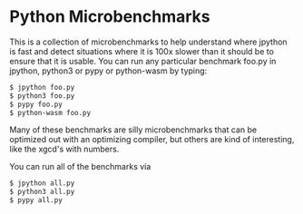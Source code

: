 # Python Microbenchmarks

This is a collection of microbenchmarks to help understand where jpython
is fast and detect situations where it is 100x slower than it should be
to ensure that it is usable. You can run any particular benchmark foo.py in jpython,
python3 or pypy or python-wasm by typing:

```sh
$ jpython foo.py
$ python3 foo.py
$ pypy foo.py
$ python-wasm foo.py
```

Many of these benchmarks are silly microbenchmarks that can be optimized
out with an optimizing compiler, but others are kind of interesting, like
the xgcd's with numbers.

You can run all of the benchmarks via

```sh
$ jpython all.py
$ python3 all.py
$ pypy all.py
```
